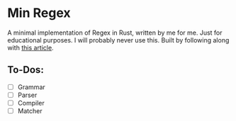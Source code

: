 # Min Regex

A minimal implementation of Regex in Rust, written by me for me. Just for educational purposes.
I will probably never use this. Built by following along with [this article](https://www.abstractsyntaxseed.com/blog/regex-engine/implementing-a-nfa).

## To-Dos:
- [ ] Grammar
- [ ] Parser
- [ ] Compiler
- [ ] Matcher
